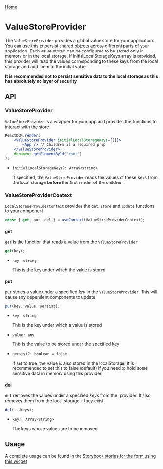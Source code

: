 [Home](../README.md)

# ValueStoreProvider

The `ValueStoreProvider` provides a global value store for your application. You can use this to
persist shared objects across different parts of your application. Each value stored can be
configured to be stored only in memory or in the local storage. If initialLocalStorageKeys array is
provided, this provider will read the values corresponding to these keys from the local storage and
add them to the initial value.

**It is recommended not to persist sensitive data to the local storage as this has absolutely no
layer of security**

## API

### ValueStoreProvider

`ValueStoreProvider` is a wrapper for your app and provides the functions to interact with the store

```jsx
ReactDOM.render(
    <ValueStoreProvider initialLocalStorageKeys={[]}>
        <App /> // Children is a required prop
    </ValueStoreProvider>,
    document.getElementById("root")
);
```

-   `initialLocalStorageKeys?: Array<string>`

    If specified, the `ValueStoreProvider` reads the values of these keys from the local storage
    **before** the first render of the children

### ValueStoreProviderContext

`LocalStorageProviderContext` provides the `get`, `store` and `update` functions to your component

```jsx
const { get, put, del } = useContext(ValueStoreProviderContext);
```

#### get

`get` is the function that reads a value from the `ValueStoreProvider`

```jsx
get(key);
```

-   `key: string`

    This is the key under which the value is stored

#### put

`put` stores a value under a specified _key_ in the `ValueStoreProvider`. This will cause any
dependent components to update.

```jsx
put(key, value, persist);
```

-   `key: string`

    This is the key under which a value is stored

-   `value: any`

    This is the value to be stored under the specified key

-   `persist?: boolean = false`

    If set to true, the value is also stored in the localStorage. It is recommended to set this to
    false (default) if you need to hold some sensitive data in memory using this provider.

#### del

`del` removes the values under a specified _keys_ from the `provider. It also removes them from the
local storage if they exist

```jsx
del(...keys);
```

-   `keys: Array<string>`

    The keys whose values are to be removed

## Usage

A complete usage can be found in the [Storybook stories for the form using this widget](../src/provider/value-store-provider/index.stories.tsx)

